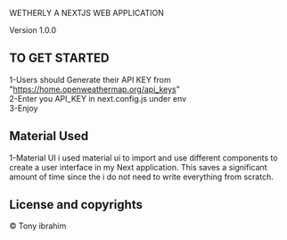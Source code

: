WETHERLY A NEXTJS WEB APPLICATION

Version 1.0.0

## TO GET STARTED

1-Users should Generate their API KEY from "https://home.openweathermap.org/api_keys"                                                                             
2-Enter you API_KEY in next.config.js under env                                                                                                              
3-Enjoy                                                                                 

## Material Used
1-Material UI 
  i used material ui to import and use different components to create a user interface in my Next application. This saves a significant amount of time since the i     do not need to write everything from scratch.


## License and copyrights
© Tony ibrahim
